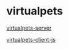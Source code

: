 # virtualpets


[virtualpets-server](https://github.com/urvanov-ru/virtualpets-server)

[virtualpets-client-js](https://github.com/urvanov-ru/virtualpets-client-js)
